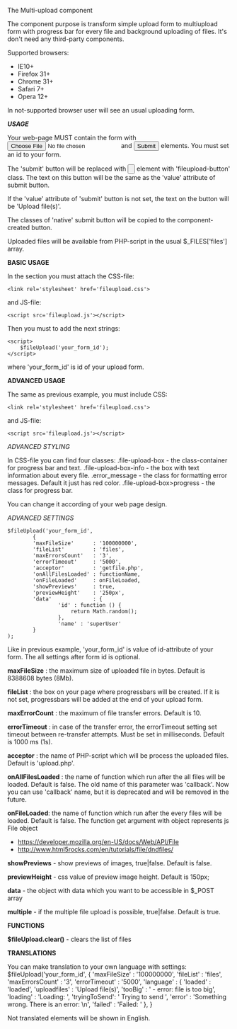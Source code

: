 The Multi-upload component

The component purpose is transform simple upload form to multiupload form with progress bar for every file and background uploading of files.
It's don't need any third-party components.

Supported browsers:
 * IE10+
 * Firefox 31+
 * Chrome 31+
 * Safari 7+
 * Opera 12+

In not-supported browser user will see an usual uploading form.

***USAGE***

Your web-page MUST contain the form with <input type='file'> and <input type='submit'> elements. You must set an id to your form.


The 'submit' button will be replaced with <input type='button'> element with 'fileupload-button' class. The text on this button will be the same as the 'value' attribute of submit button. 


If the 'value' attribute of 'submit' button is not set, the text on the button will be 'Upload file(s)'.


The classes of 'native' submit button will be copied to the component-created button.


Uploaded files will be available from PHP-script in the usual $_FILES['files'] array.


**BASIC USAGE**

In the <head> section you must attach the CSS-file:
```
<link rel='stylesheet' href='fileupload.css'>
```

and JS-file:
```
<script src='fileupload.js'></script>
```

Then you must to add the next strings:

```
<script>
	$fileUpload('your_form_id');
</script>
```

where 'your_form_id' is id of your upload form.


**ADVANCED USAGE**


The same as previous example, you must include CSS:
```
<link rel='stylesheet' href='fileupload.css'>
```

and JS-file:
```
<script src='fileupload.js'></script>
```

*ADVANCED STYLING*

In CSS-file you can find four classes:
.file-upload-box - the class-container for progress bar and text.
.file-upload-box-info - the box with text information about every file.
.error_message - the class for formatting error messages. Default it just has red color.
.file-upload-box>progress - the class for progress bar.


You can change it according of your web page design.


*ADVANCED SETTINGS*

```
$fileUpload('your_form_id', 
		{
		'maxFileSize'      : '100000000',
		'fileList'         : 'files',
		'maxErrorsCount'   : '3',
		'errorTimeout'     : '5000',
		'acceptor'         : 'getfile.php',
		'onAllFilesLoaded' : functionName,
		'onFileLoaded'     : onFileLoaded,
		'showPreviews'     : true,
		'previewHeight'    : '250px',
		'data'             : {
				'id' : function () {
					return Math.random();
				},
				'name' : 'superUser'
		}
);
```


Like in previous example, 'your_form_id' is value of id-attribute of your form.
The all settings after form id is optional.


**maxFileSize** : the maximum size of uploaded file in bytes. Default is 8388608 bytes (8Mb).


**fileList** : the box on your page where progressbars will be created. If it is not set, progressbars will be added at the end of your upload form.


**maxErrorCount** : the maximum of file transfer errors. Default is 10.


**errorTimeout** : in case of the transfer error, the errorTimeout setting set timeout between re-transfer attempts. Must be set in milliseconds. Default is 1000 ms (1s).


**acceptor** : the name of PHP-script which will be process the uploaded files. Default is 'upload.php'.


**onAllFilesLoaded** : the name of function which run after the all files will be loaded. Default is false. 
The old name of this parameter was 'callback'. Now you can use 'callback' name, but it is deprecated and will be removed in the future.


**onFileLoaded**: the name of function which run after the every files will be loaded. Default is false.
The function get argument with object represents js File object
 * https://developer.mozilla.org/en-US/docs/Web/API/File
 * http://www.html5rocks.com/en/tutorials/file/dndfiles/


**showPreviews** - show previews of images, true|false. Default is false.


**previewHeight** - css value of preview image height. Default is 150px;

**data** - the object with data which you want to be accessible in $_POST array

**multiple** - if the multiple file upload is possible, true|false. Default is true.


**FUNCTIONS**


**$fileUpload.clear()** - clears the list of files

**TRANSLATIONS**

You can make translation to your own language with settings:
$fileUpload('your_form_id', 
		{
		'maxFileSize'      : '100000000',
		'fileList'         : 'files',
		'maxErrorsCount'   : '3',
		'errorTimeout'     : '5000',
		'language'         : {
		                        'loaded'      : 'loaded',
								'uploadfiles' : 'Upload file(s)',
								'tooBig'      : ' - error: file is too big',
								'loading'     : 'Loading: ',
								'tryingToSend': ' Trying to send ',
								'error'       : 'Something wrong. There is an error: \n',
								'failed'      : 'Failed: '
							},
		}

Not translated elements will be shown in English.
